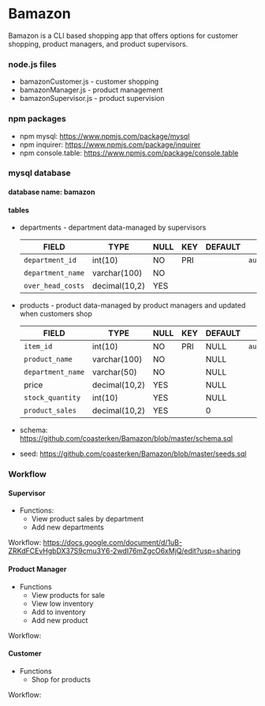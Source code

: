 # Bamazon

Bamazon is a CLI based shopping app that offers options for customer shopping, product managers, and product supervisors.  

### node.js files
* bamazonCustomer.js - customer shopping
* bamazonManager.js - product management
* bamazonSupervisor.js - product supervision
  
### npm packages
* npm mysql:  https://www.npmjs.com/package/mysql
* npm inquirer:  https://www.npmjs.com/package/inquirer
* npm console.table: https://www.npmjs.com/package/console.table

### mysql database
#### database name: bamazon
#### tables
* departments - department data-managed by supervisors
 
  | FIELD |TYPE| NULL | KEY | DEFAULT | EXTRA |
  | --- | --- | --- | --- | --- | --- |
  | `department_id`  	| int(10)	      | NO	  | PRI|		| `auto_increment`|
  | `department_name`	| varchar(100)	  |NO 	|		|   | |
  | `over_head_costs`	| decimal(10,2)	| YES  |		|  	| |

* products - product data-managed by product managers and updated when customers shop

  | FIELD             |TYPE           | NULL | KEY | DEFAULT | EXTRA |
  | ---               | ---           | ---  | --- | ---     | ---   |
  |	`item_id`     	  |	int(10)	      |	NO	 | PRI | NULL	   |	`auto_increment`	|
  |	`product_name`	  |	varchar(100)	|	NO	 |		 | NULL	   |		|
  |	`department_name`	|	varchar(50)	  |	NO	 |		 | NULL 	 |		|
  |	 price	          |	decimal(10,2)	|	YES	 |		 | NULL	   |		|
  |	`stock_quantity`	|	int(10)	      |	YES  |		 | NULL	   |		|
  |	`product_sales` 	|	decimal(10,2)	|	YES	 |		 |	0      |		|

* schema: https://github.com/coasterken/Bamazon/blob/master/schema.sql
* seed: https://github.com/coasterken/Bamazon/blob/master/seeds.sql

### Workflow

#### Supervisor
* Functions:
  * View product sales by department
  * Add new departments

Workflow:  https://docs.google.com/document/d/1uB-ZRKdFCEvHgbDX37S9cmu3Y6-2wdI76mZgcO6xMjQ/edit?usp=sharing

#### Product Manager
* Functions
  * View products for sale
  * View low inventory
  * Add to inventory
  * Add new product
  
 Workflow:
  
#### Customer
* Functions
  * Shop for products
  
Workflow: 





